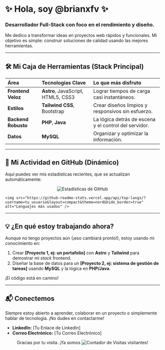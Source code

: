 # ✨ Hola, soy @brianxfv ✨
### Desarrollador Full-Stack con foco en el rendimiento y diseño.

Me dedico a transformar ideas en proyectos web rápidos y funcionales. Mi objetivo es simple: construir soluciones de calidad usando las mejores herramientas.

---

## 🛠️ Mi Caja de Herramientas (Stack Principal)

| Área | Tecnologías Clave | Lo que más disfruto |
| :--- | :--- | :--- |
| **Frontend Veloz** | **Astro**, JavaScript, HTML5, CSS3 | Lograr tiempos de carga casi instantáneos. |
| **Estilos** | **Tailwind CSS**, Bootstrap | Crear diseños limpios y responsivos sin esfuerzo. |
| **Backend Robusto** | **PHP**, **Java** | La lógica detrás de escena y el control del servidor. |
| **Datos** | **MySQL** | Organizar y optimizar la información. |

---

## 🚀 Mi Actividad en GitHub (Dinámico)

Aquí puedes ver mis estadísticas recientes, que se actualizan automáticamente:

<p align="center">
    <img src="https://github-readme-stats.vercel.app/api?username=tu_usuario&show_icons=true&theme=nord&hide_border=true&count_private=true" alt="Estadísticas de GitHub" />
    
    <img src="https://github-readme-stats.vercel.app/api/top-langs/?username=tu_usuario&layout=compact&theme=nord&hide_border=true" alt="Lenguajes más usados" />
</p>

---

## 💡 ¿En qué estoy trabajando ahora?

Aunque no tengo proyectos aún (¡eso cambiará pronto!), estoy usando mi conocimiento en:

1.  Crear **[Proyecto 1, ej: un portafolio]** con **Astro** y **Tailwind** para demostrar mi *stack* frontend.
2.  Diseñar la base de datos para un **[Proyecto 2, ej: sistema de gestión de tareas]** usando **MySQL** y la lógica en **PHP/Java**.

¡El código está en camino!

---

## 📬 Conectemos

Siempre estoy abierto a aprender, colaborar en un proyecto o simplemente hablar de tecnología. ¡No dudes en contactarme!

* **LinkedIn:** [Tu Enlace de LinkedIn]
* **Correo Electrónico:** [Tu Correo Electrónico]

<p align="center">
    Gracias por tu visita. ¡Ya somos <img src="https://komarev.com/ghpvc/?username=tu_usuario&style=flat-square&color=blue" alt="Contador de Visitas" /> visitantes!
</p>
